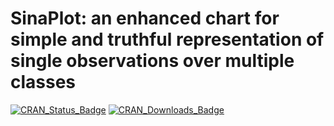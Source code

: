 # SinaPlot: an enhanced chart for simple and truthful representation of single observations over multiple classes

[![CRAN_Status_Badge](http://www.r-pkg.org/badges/version/sinaplot)](http://cran.r-project.org/package=sinaplot)
[![CRAN_Downloads_Badge](http://cranlogs.r-pkg.org/badges/sinaplot)](http://cran.rstudio.com/web/packages/sinaplot/index.html)
